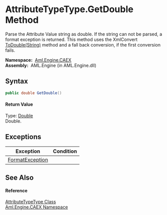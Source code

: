 AttributeTypeType.GetDouble Method
==================================
Parse the Attribute Value string as double. If the string can not be parsed, a format exception is returned. This method uses the XmlConvert [ToDouble(String)][1] method and a fall back conversion, if the first conversion fails.

  **Namespace:**  [Aml.Engine.CAEX][2]  
  **Assembly:**  AML.Engine (in AML.Engine.dll)

Syntax
------

```csharp
public double GetDouble()
```

#### Return Value
Type: [Double][3]  
Double.

Exceptions
----------

Exception            | Condition 
-------------------- | --------- 
[FormatException][4] |           


See Also
--------

#### Reference
[AttributeTypeType Class][5]  
[Aml.Engine.CAEX Namespace][2]  

[1]: https://docs.microsoft.com/dotnet/api/system.xml.xmlconvert.todouble#System_Xml_XmlConvert_ToDouble_System_String_
[2]: ../README.md
[3]: https://docs.microsoft.com/dotnet/api/system.double
[4]: https://docs.microsoft.com/dotnet/api/system.formatexception
[5]: README.md
[6]: https://www.automationml.org
[7]: ../../icons/logoShade.png